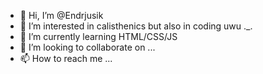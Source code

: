 - 👋 Hi, I’m @Endrjusik
- 👀 I’m interested in calisthenics but also in coding uwu ._.
- 🌱 I’m currently learning HTML/CSS/JS
- 💞️ I’m looking to collaborate on ...
- 📫 How to reach me ...
